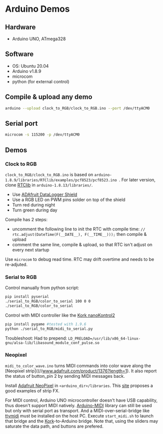 # Arduino Demos

## Hardware

- Arduino UNO, ATmega328

## Software

- OS: Ubuntu 20.04
- Arduino v1.8.9
- microcom
- python (for external control)

## Compile & upload any demo

```sh
arduino --upload clock_to_RGB/clock_to_RGB.ino --port /dev/ttyACM0
```

## Serial port

```sh
microcom -s 115200 -p /dev/ttyACM0
```

## Demos

### Clock to RGB


`clock_to_RGB/clock_to_RGB.ino` is based on `arduino-1.8.9/libraries/RTClib/examples/pcf8523/pcf8523.ino `.
For later version, clone [RTClib](https://github.com/adafruit/RTClib) in `arduino-1.8.13/libraries/`.

- Use [ADAfruit DataLogger Shield](https://cdn-learn.adafruit.com/downloads/pdf/adafruit-data-logger-shield.pdf)
- Use a RGB LED on PWM pins solder on top of the shield
- Turn red during night
- Turn green during day

Compile has 2 steps:

- uncomment the following line to init the RTC with compile time: `// rtc.adjust(DateTime(F(__DATE__), F(__TIME__)));` then compile & upload
- comment the same line, compile & upload, so that RTC isn't adjust on every next startup

Use `microcom` to debug read time. RTC may drift overtime and needs to
be re-adjuted.

###  Serial to RGB

Control manually from python script:

```sh
pip install pyserial
./serial_to_RGB/color_to_serial 100 0 0
./serial_to_RGB/color_to_serial
```
Control with MIDI controller like the [Kork nanoKontrol2](https://www.korg.com/us/products/computergear/nanokontrol2/)

```sh
pip install pygame #tested with 1.9.6
python ./serial_to_RGB/midi_to_serial.py
```

Troubleshoot:
Had to prepend: `LD_PRELOAD=/usr/lib/x86_64-linux-gnu/alsa-lib/libasound_module_conf_pulse.so`

###  Neopixel

`midi_to_color_wave.ino` turns MIDI commands into color wave along the
[Neopixel strip]((//www.adafruit.com/product/1376?length=1). It also
report the status of button_pin 2 by sending MIDI messages back.

Install [Adafruit NeoPixel](https://learn.adafruit.com/adafruit-neopixel-uberguide/arduino-library-installation)
in `<arduino_dir>/libraries`.
This [site](https://www.tweaking4all.com/hardware/arduino/adruino-led-strip-effects/) proposes a good examples of strip FX.

For MIDI control, Arduino UNO microcontroller doesn't have USB
capability, thus doesn't support MIDI natively.
[Arduino-MIDI](https://www.arduino.cc/reference/en/libraries/midi-library/)
library can still be used but only with serial port as transport.
And a MIDI-over-serial-bridge like [ttymidi](http://www.varal.org/ttymidi/)
must be installed on the host PC.
Execute `start_midi.sh` to launch that bridge and
the [Kork](https://www.korg.com/us/products/computergear/nanokontrol2/)-to-Arduino bridge.
Note that, using the sliders may saturate the data path, and buttons are prefered.
